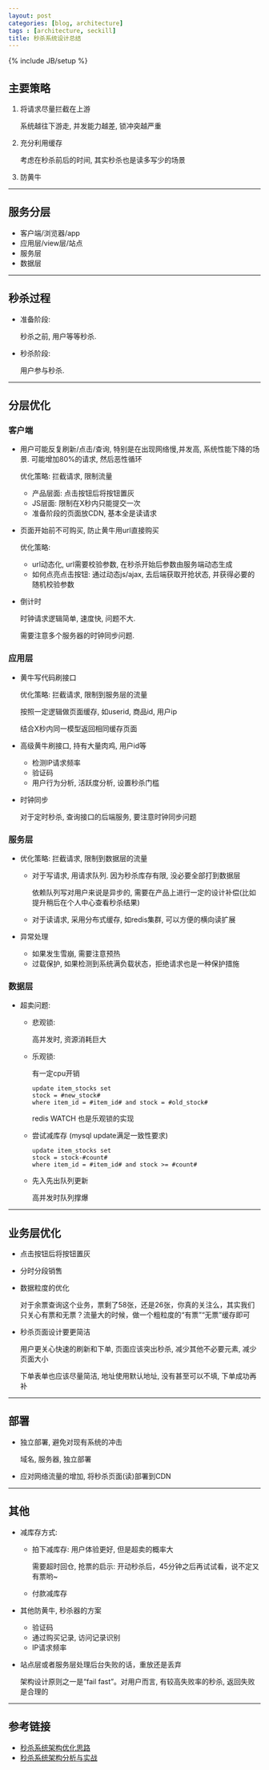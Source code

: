 ```yaml
---
layout: post
categories: [blog, architecture]
tags : [architecture, seckill]
title: 秒杀系统设计总结
---
```

{% include JB/setup %}

## 主要策略

1. 将请求尽量拦截在上游

   系统越往下游走, 并发能力越差, 锁冲突越严重

2. 充分利用缓存

   考虑在秒杀前后的时间, 其实秒杀也是读多写少的场景

3. 防黄牛

---

## 服务分层

* 客户端/浏览器/app
* 应用层/view层/站点
* 服务层
* 数据层

---

## 秒杀过程

* 准备阶段:

  秒杀之前, 用户等等秒杀.

* 秒杀阶段:

  用户参与秒杀.

---
## 分层优化
  
### 客户端

* 用户可能反复刷新/点击/查询, 特别是在出现网络慢,并发高,  系统性能下降的场景. 可能增加80%的请求, 然后恶性循环

  优化策略: 拦截请求, 限制流量

  * 产品层面: 点击按钮后将按钮置灰
  * JS层面: 限制在X秒内只能提交一次
  * 准备阶段的页面放CDN, 基本全是读请求

* 页面开始前不可购买, 防止黄牛用url直接购买

  优化策略:

  * url动态化, url需要校验参数, 在秒杀开始后参数由服务端动态生成
  * 如何点亮点击按钮: 通过动态js/ajax, 去后端获取开抢状态, 并获得必要的随机校验参数

* 倒计时

  时钟请求逻辑简单, 速度快, 问题不大.

  需要注意多个服务器的时钟同步问题.

### 应用层

* 黄牛写代码刷接口

  优化策略: 拦截请求, 限制到服务层的流量

  按照一定逻辑做页面缓存, 如userid, 商品id, 用户ip

  结合X秒内同一模型返回相同缓存页面

* 高级黄牛刷接口, 持有大量肉鸡, 用户id等

  * 检测IP请求频率
  * 验证码
  * 用户行为分析, 活跃度分析, 设置秒杀门槛

* 时钟同步

  对于定时秒杀, 查询接口的后端服务, 要注意时钟同步问题

### 服务层

* 优化策略: 拦截请求, 限制到数据层的流量

  * 对于写请求, 用请求队列. 因为秒杀库存有限, 没必要全部打到数据层

    依赖队列写对用户来说是异步的, 需要在产品上进行一定的设计补偿(比如提升稍后在个人中心查看秒杀结果)

  * 对于读请求, 采用分布式缓存, 如redis集群, 可以方便的横向读扩展

* 异常处理

  * 如果发生雪崩, 需要注意预热
  * 过载保护, 如果检测到系统满负载状态，拒绝请求也是一种保护措施

### 数据层

* 超卖问题:

  * 悲观锁:

    高并发时, 资源消耗巨大

  * 乐观锁:

    有一定cpu开销

        update item_stocks set
        stock = #new_stock#
        where item_id = #item_id# and stock = #old_stock#

    redis WATCH 也是乐观锁的实现

  * 尝试减库存 (mysql update满足一致性要求)

        update item_stocks set
        stock = stock-#count#
        where item_id = #item_id# and stock >= #count#

  * 先入先出队列更新

    高并发时队列撑爆

---

## 业务层优化

* 点击按钮后将按钮置灰

* 分时分段销售

* 数据粒度的优化

  对于余票查询这个业务，票剩了58张，还是26张，你真的关注么，其实我们只关心有票和无票？流量大的时候，做一个粗粒度的“有票”“无票”缓存即可

* 秒杀页面设计要更简洁

  用户更关心快速的刷新和下单, 页面应该突出秒杀, 减少其他不必要元素, 减少页面大小

  下单表单也应该尽量简洁, 地址使用默认地址, 没有甚至可以不填, 下单成功再补

---

## 部署

* 独立部署, 避免对现有系统的冲击

  域名, 服务器, 独立部署

* 应对网络流量的增加, 将秒杀页面(读)部署到CDN

---

## 其他

* 减库存方式:

  * 拍下减库存: 用户体验更好, 但是超卖的概率大

    需要超时回仓, 抢票的启示: 开动秒杀后，45分钟之后再试试看，说不定又有票哟~

  * 付款减库存

* 其他防黄牛, 秒杀器的方案

  * 验证码
  * 通过购买记录, 访问记录识别
  * IP请求频率

* 站点层或者服务层处理后台失败的话，重放还是丢弃

  架构设计原则之一是“fail fast”。对用户而言, 有较高失败率的秒杀, 返回失败是合理的

---

## 参考链接

* [秒杀系统架构优化思路](https://mp.weixin.qq.com/s?__biz=MzA4NDc2MDQ1Nw==&mid=2650238120&idx=1&sn=b769692f21dd70ab64b118fc7fecf3c4&chksm=87e18e4eb09607581db3769df7a50526658d8b9ffea0d19523b875e8c682eb790ee4291904dc&scene=0&key=&ascene=7&uin=&devicetype=android-22&version=26031c38&nettype=WIFI)
* [秒杀系统架构分析与实战](https://my.oschina.net/xianggao/blog/524943)
